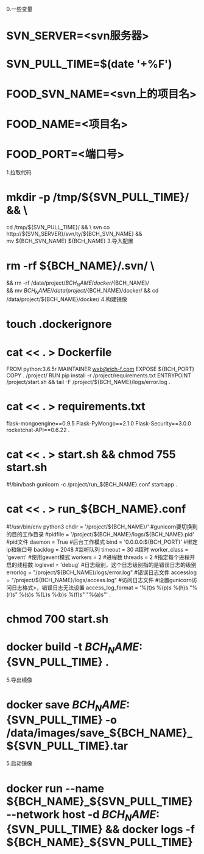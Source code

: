 


0.一些变量

# SVN_SERVER=<svn服务器>
# SVN_PULL_TIME=$(date '+%F')
# FOOD_SVN_NAME=<svn上的项目名>
# FOOD_NAME=<项目名>
# FOOD_PORT=<端口号>
1.拉取代码

# mkdir -p /tmp/${SVN_PULL_TIME}/ && \
  cd /tmp/${SVN_PULL_TIME}/ && \
  svn co http://${SVN_SERVER}/svn/ty/${BCH_SVN_NAME} && \
  mv ${BCH_SVN_NAME} ${BCH_NAME}
3.导入配置

# rm -rf ${BCH_NAME}/.svn/ \
  && rm -rf /data/project/${BCH_NAME}/docker/${BCH_NAME}/ \
  && mv ${BCH_NAME}/ /data/project/${BCH_NAME}/docker/
  && cd /data/project/${BCH_NAME}/docker/
4.构建镜像

# touch .dockerignore
# cat << . > Dockerfile
FROM python:3.6.5r
MAINTAINER wxb@rich-f.com
EXPOSE ${BCH_PORT}
COPY . /project/
RUN pip install -r /project/requirements.txt
ENTRYPOINT /project/start.sh && tail -F /project/${BCH_NAME}/logs/error.log
.
# cat << . > requirements.txt
flask-mongoengine==0.9.5
Flask-PyMongo==2.1.0
Flask-Security==3.0.0
rocketchat-API==0.6.22
.
# cat << . > start.sh && chmod 755 start.sh
#!/bin/bash
gunicorn -c /project/run_${BCH_NAME}.conf start:app
.
# cat << . > run_${BCH_NAME}.conf
#!/usr/bin/env python3
chdir = '/project/${BCH_NAME}/'   #gunicorn要切换到的目的工作目录
#pidfile = '/project/${BCH_NAME}/logs/${BCH_NAME}.pid' #pid文件
daemon = True                 #后台工作模式
bind = '0.0.0.0:${BCH_PORT}'  #绑定ip和端口号
backlog = 2048                #监听队列
timeout = 30                  #超时
worker_class = 'gevent'       #使用gevent模式
workers = 2                   #进程数
threads = 2                   #指定每个进程开启的线程数
loglevel = 'debug'                      #日志级别，这个日志级别指的是错误日志的级别
errorlog = "/project/${BCH_NAME}/logs/error.log"    #错误日志文件
accesslog = "/project/${BCH_NAME}/logs/access.log"  #访问日志文件
#设置gunicorn访问日志格式>，错误日志无法设置
access_log_format = '%(t)s %(p)s %(h)s "%(r)s" %(s)s %(L)s %(b)s %(f)s" "%(a)s"'
.
# chmod 700 start.sh
# docker build -t ${BCH_NAME}:${SVN_PULL_TIME} .
5.导出镜像

# docker save ${BCH_NAME}:${SVN_PULL_TIME} -o /data/images/save_${BCH_NAME}_${SVN_PULL_TIME}.tar

5.启动镜像

# docker run --name ${BCH_NAME}_${SVN_PULL_TIME} --network host -d ${BCH_NAME}:${SVN_PULL_TIME} && docker logs -f ${BCH_NAME}_${SVN_PULL_TIME}


